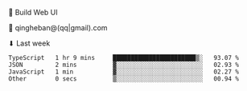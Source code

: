 🧙 Build Web UI

📧 qingheban@(qq|gmail).com

⬇ Last week

<!--START_SECTION:waka-->

```text
TypeScript   1 hr 9 mins     ███████████████████████▒░   93.07 %
JSON         2 mins          ▓░░░░░░░░░░░░░░░░░░░░░░░░   02.93 %
JavaScript   1 min           ▓░░░░░░░░░░░░░░░░░░░░░░░░   02.27 %
Other        0 secs          ▒░░░░░░░░░░░░░░░░░░░░░░░░   00.94 %
```

<!--END_SECTION:waka-->

<!--
**banqinghe/banqinghe** is a ✨ _special_ ✨ repository because its `README.md` (this file) appears on your GitHub profile.

Here are some ideas to get you started:

- 🔭 I’m currently working on ...
- 🌱 I’m currently learning ...
- 👯 I’m looking to collaborate on ...
- 🤔 I’m looking for help with ...
- 💬 Ask me about ...
- 📫 How to reach me: ...
- 😄 Pronouns: ...
- ⚡ Fun fact: ...
-->
